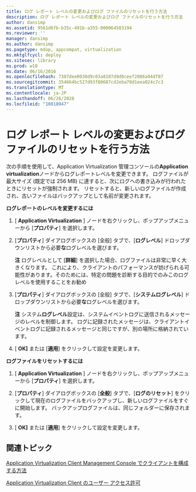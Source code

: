 ```yaml
---
title: ログ レポート レベルの変更およびログ ファイルのリセットを行う方法
description: ログ レポート レベルの変更およびログ ファイルのリセットを行う方法
author: dansimp
ms.assetid: 9561d6fb-b35c-491b-a355-000064583194
ms.reviewer: ''
manager: dansimp
ms.author: dansimp
ms.pagetype: mdop, appcompat, virtualization
ms.mktglfcycl: deploy
ms.sitesec: library
ms.prod: w10
ms.date: 06/16/2016
ms.openlocfilehash: 7307dee0030d9c03a8107d9d0ceef2086a94df07
ms.sourcegitcommit: 354664bc527d93f80687cd2eba70d1eea024c7c3
ms.translationtype: MT
ms.contentlocale: ja-JP
ms.lasthandoff: 06/26/2020
ms.locfileid: "10818047"
---
```

# ログ レポート レベルの変更およびログ ファイルのリセットを行う方法


次の手順を使用して、Application Virtualization 管理コンソールの**Application virtualization**ノードからログレポートレベルを変更できます。 ログファイルが最大サイズ (既定では 256 MB) に達すると、次にログへの書き込みが行われたときにリセットが強制されます。 リセットすると、新しいログファイルが作成され、古いファイルはバックアップとして名前が変更されます。

**ログレポートのレベルを変更するには**

1.  [ **Application Virtualization** ] ノードを右クリックし、ポップアップメニューから [**プロパティ**] を選択します。

2.  [**プロパティ**] ダイアログボックスの [全般] タブで、[**ログレベル**] ドロップダウンリストから必要**な**ログレベルを選びます。

    **注** ログレベルとして [**詳細**] を選択した場合、ログファイルは非常に早く大きくなります。 これにより、クライアントのパフォーマンスが妨げられる可能性があります。そのためには、特定の問題を診断する目的でのみこのログレベルを使用することをお勧め

     

3.  [**プロパティ**] ダイアログボックスの [全般] タブで、[**システムログレベル**] ドロップダウンリストから必要**な**ログレベルを選びます。

    **注** システム**ログレベル**設定は、システムイベントログに送信されるメッセージのレベルを制御します。 ログに記録されたメッセージは、クライアントイベントログに記録されるメッセージと同じですが、別の場所に格納されています。

     

4.  [ **OK]** または [**適用**] をクリックして設定を変更します。

**ログファイルをリセットするには**

1.  [ **Application Virtualization** ] ノードを右クリックし、ポップアップメニューから [**プロパティ**] を選択します。

2.  [**プロパティ**] ダイアログボックスの [**全般**] タブで、[**ログのリセット**] をクリックして現在のログファイルをバックアップし、新しいログファイルをすぐに開始します。 バックアップログファイルは、同じフォルダーに保存されます。

3.  [ **OK]** または [**適用**] をクリックして設定を変更します。

## 関連トピック


[Application Virtualization Client Management Console でクライアントを構成する方法](how-to-configure-the-client-in-the-application-virtualization-client-management-console.md)

[Application Virtualization Client のユーザー アクセス許可](user-access-permissions-in-application-virtualization-client.md)

 

 





